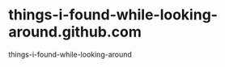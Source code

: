 things-i-found-while-looking-around.github.com
==============================================

things-i-found-while-looking-around
